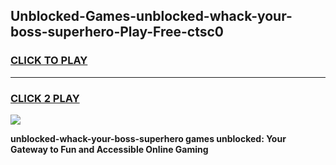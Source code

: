 
## Unblocked-Games-unblocked-whack-your-boss-superhero-Play-Free-ctsc0
<h3>
<a href="https://premium76.site?title=unblocked-whack-your-boss-superhero&ref=12A">CLICK TO PLAY</a></h3>
<hr>

<h3>
<a href="https://premium76.site?title=unblocked-whack-your-boss-superhero&ref=12A">CLICK 2 PLAY</a>
  
</h3>

<a href="https://premium76.site?title=unblocked-whack-your-boss-superhero&ref=12A"><img src="https://clearcache.store/games.png"></a>


**unblocked-whack-your-boss-superhero games unblocked: Your Gateway to Fun and Accessible Online Gaming**
